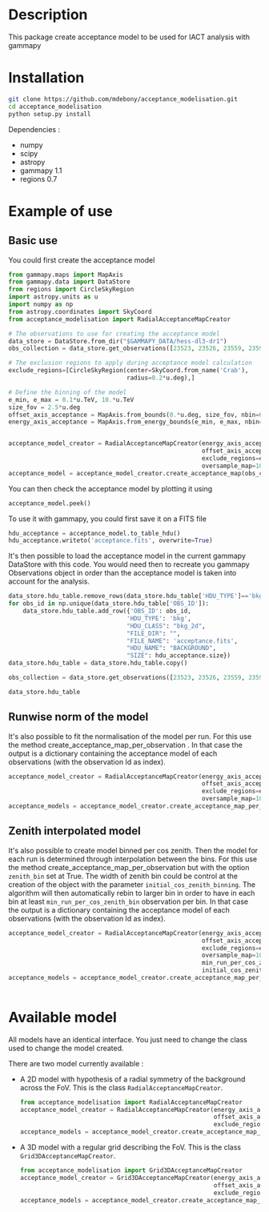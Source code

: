 # Description

This package create acceptance model to be used for IACT analysis with gammapy

# Installation


```bash
git clone https://github.com/mdebony/acceptance_modelisation.git
cd acceptance_modelisation
python setup.py install
```

Dependencies :
- numpy
- scipy
- astropy
- gammapy 1.1
- regions 0.7

# Example of use

## Basic use

You could first create the acceptance model

```python
from gammapy.maps import MapAxis
from gammapy.data import DataStore
from regions import CircleSkyRegion
import astropy.units as u
import numpy as np
from astropy.coordinates import SkyCoord
from acceptance_modelisation import RadialAcceptanceMapCreator

# The observations to use for creating the acceptance model
data_store = DataStore.from_dir("$GAMMAPY_DATA/hess-dl3-dr1")
obs_collection = data_store.get_observations([23523, 23526, 23559, 23592])

# The exclusion regions to apply during acceptance model calculation
exclude_regions=[CircleSkyRegion(center=SkyCoord.from_name('Crab'),
                                 radius=0.2*u.deg),]

# Define the binning of the model
e_min, e_max = 0.1*u.TeV, 10.*u.TeV
size_fov = 2.5*u.deg
offset_axis_acceptance = MapAxis.from_bounds(0.*u.deg, size_fov, nbin=6, name='offset')
energy_axis_acceptance = MapAxis.from_energy_bounds(e_min, e_max, nbin=6, name='energy')


acceptance_model_creator = RadialAcceptanceMapCreator(energy_axis_acceptance,
                                                      offset_axis_acceptance,
                                                      exclude_regions=exclude_regions,
                                                      oversample_map=10)
acceptance_model = acceptance_model_creator.create_acceptance_map(obs_collection)

```

You can then check the acceptance model by plotting it using

```python
acceptance_model.peek()
```

To use it with gammapy, you could first save it on a FITS file

```python
hdu_acceptance = acceptance_model.to_table_hdu()
hdu_acceptance.writeto('acceptance.fits', overwrite=True)
```

It's then possible to load the acceptance model in the current gammapy DataStore with this code.
You would need then to recreate you gammapy Observations object in order than the acceptance model is taken into account for the analysis.

```python
data_store.hdu_table.remove_rows(data_store.hdu_table['HDU_TYPE']=='bkg')
for obs_id in np.unique(data_store.hdu_table['OBS_ID']):
    data_store.hdu_table.add_row({'OBS_ID': obs_id, 
                                 'HDU_TYPE': 'bkg',
                                 "HDU_CLASS": "bkg_2d",
                                 "FILE_DIR": "",
                                 "FILE_NAME": 'acceptance.fits',
                                 "HDU_NAME": "BACKGROUND",
                                 "SIZE": hdu_acceptance.size})
data_store.hdu_table = data_store.hdu_table.copy()

obs_collection = data_store.get_observations([23523, 23526, 23559, 23592])

data_store.hdu_table
```

## Runwise norm of the model 

It's also possible to fit the normalisation of the model per run. For this use the method create_acceptance_map_per_observation .
In that case the output is a dictionary containing the acceptance model of each observations (with the observation Id as index).
```python
acceptance_model_creator = RadialAcceptanceMapCreator(energy_axis_acceptance,
                                                      offset_axis_acceptance,
                                                      exclude_regions=exclude_regions,
                                                      oversample_map=10)
acceptance_models = acceptance_model_creator.create_acceptance_map_per_observation(obs_collection)
```

## Zenith interpolated model

It's also possible to create model binned per cos zenith. Then the model for each run is determined through interpolation between the bins. For this use the method create_acceptance_map_per_observation but with the option `zenith_bin` set at True.
The width of zenith bin could be control at the creation of the object with the parameter `initial_cos_zenith_binning`. The algorithm will then automatically rebin to larger bin in order to have in each bin at least `min_run_per_cos_zenith_bin` observation per bin.
In that case the output is a dictionary containing the acceptance model of each observations (with the observation Id as index).
```python
acceptance_model_creator = RadialAcceptanceMapCreator(energy_axis_acceptance,
                                                      offset_axis_acceptance,
                                                      exclude_regions=exclude_regions,
                                                      oversample_map=10,
                                                      min_run_per_cos_zenith_bin=3,
                                                      initial_cos_zenith_binning=0.01)
acceptance_models = acceptance_model_creator.create_acceptance_map_per_observation(obs_collection,
                                                                                   zenith_bin=True)
```

# Available model

All models have an identical interface. You just need to change the class used to change the model created.

There are two model currently available :

- A 2D model with hypothesis of a radial symmetry of the background across the FoV. This is the class `RadialAcceptanceMapCreator`.
    ````python
    from acceptance_modelisation import RadialAcceptanceMapCreator
    acceptance_model_creator = RadialAcceptanceMapCreator(energy_axis_acceptance,
                                                          offset_axis_acceptance,
                                                          exclude_regions=exclude_regions)
    acceptance_models = acceptance_model_creator.create_acceptance_map_per_observation(obs_collection)     
    ````
- A 3D model with a regular grid describing the FoV. This is the class `Grid3DAcceptanceMapCreator`.
    ````python
    from acceptance_modelisation import Grid3DAcceptanceMapCreator
    acceptance_model_creator = Grid3DAcceptanceMapCreator(energy_axis_acceptance,
                                                          offset_axis_acceptance,
                                                          exclude_regions=exclude_regions)
    acceptance_models = acceptance_model_creator.create_acceptance_map_per_observation(obs_collection)     
    ````